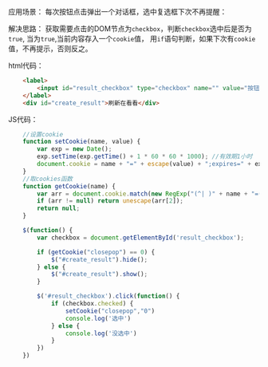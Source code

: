 应用场景：
每次按钮点击弹出一个对话框，选中复选框下次不再提醒：

解决思路：
获取需要点击的DOM节点为`checkbox`，判断`checkbox`选中后是否为`true`,
当为`true`,当前内容存入一个`cookie`值，
用`if`语句判断，如果下次有`cookie`值，不再提示，否则反之。

html代码：
```html
    <label>
        <input id="result_checkbox" type="checkbox" name="" value="按钮" placeholder="">下次不提醒我
    </label>
    <div id="create_result">刷新在看看</div>
```

JS代码：
```javascript
    //设置cookie
    function setCookie(name, value) {
        var exp = new Date();
        exp.setTime(exp.getTime() + 1 * 60 * 60 * 1000); //有效期1小时
        document.cookie = name + "=" + escape(value) + ";expires=" + exp.toGMTString();
    }
    //取cookies函数
    function getCookie(name) {
        var arr = document.cookie.match(new RegExp("(^| )" + name + "=([^;]*)(;|$)"));
        if (arr != null) return unescape(arr[2]);
        return null;
    }

    $(function() {
        var checkbox = document.getElementById('result_checkbox');

        if (getCookie("closepop") == 0) {
            $("#create_result").hide();
        } else {
            $("#create_result").show();
        }

        $('#result_checkbox').click(function() {
            if (checkbox.checked) {
                setCookie("closepop","0")
                console.log('选中')
            } else {
                console.log('没选中')
            }
        })
    })
```


